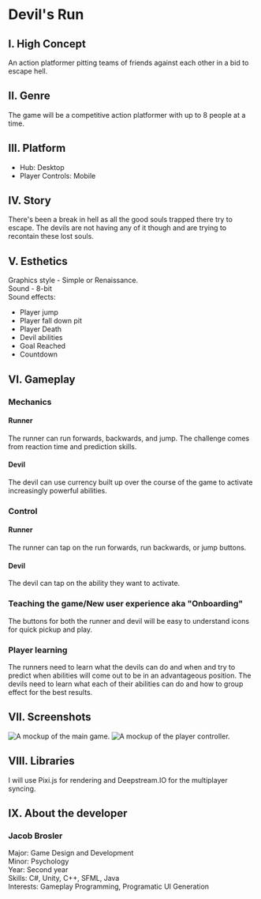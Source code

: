 # Devil's Run
## I. High Concept
An action platformer pitting teams of friends against each other in a bid to escape hell.

## II. Genre
The game will be a competitive action platformer with up to 8 people at a time.

## III. Platform
* Hub: Desktop
* Player Controls: Mobile

## IV. Story
There's been a break in hell as all the good souls trapped there try to escape. The devils are not having any of it though and are trying to recontain these lost souls.

## V. Esthetics
Graphics style - Simple or Renaissance.<br>
Sound - 8-bit<br>
Sound effects: 
* Player jump
* Player fall down pit
* Player Death
* Devil abilities
* Goal Reached
* Countdown

## VI. Gameplay

### Mechanics
#### Runner
The runner can run forwards, backwards, and jump. The challenge comes from reaction time and
prediction
skills.
#### Devil
The devil can use currency built up over the course of the game to activate increasingly powerful
abilities.

### Control
#### Runner
The runner can tap on the run forwards, run backwards, or jump buttons.
#### Devil
The devil can tap on the ability they want to activate.

### Teaching the game/New user experience aka "Onboarding"
The buttons for both the runner and devil will be easy to understand icons for quick pickup and play.

### Player learning
The runners need to learn what the devils can do and when and try to predict when abilities will come out to be in an advantageous position. The devils need to learn what each of their abilities can do and how to group effect for the best results.

## VII. Screenshots
![A mockup of the main game.](https://github.com/C0dedSurvivor/235ProjectRepo/media/gamescreen.jpg "A mockup of the main game.")
![A mockup of the player controller.](https://github.com/C0dedSurvivor/235ProjectRepo/media/gamepad.jpg "A mockup of the player controller.")

## VIII. Libraries
I will use Pixi.js for rendering and Deepstream.IO for the multiplayer syncing.

## IX. About the developer
### Jacob Brosler
Major: Game Design and Development<br>
Minor: Psychology<br>
Year: Second year<br>
Skills: C#, Unity, C++, SFML, Java<br>
Interests: Gameplay Programming, Programatic UI Generation
